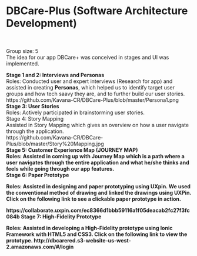 <h1> DBCare-Plus (Software Architecture Development) </h1> <br>
<p> Group size: 5 <br>
The idea for our app DBCare+ was conceived in stages and UI was implemented. <br> </p>
<b> Stage 1 and 2: Interviews and Personas </b> <br>
Roles: Conducted user and expert interviews (Research for app) and assisted in creating <b>Personas</b>, which helped us to identify target user groups and how tech saavy they are, and to further build our user stories.<br> 
https://github.com/Kavana-CR/DBCare-Plus/blob/master/Persona1.png <br>
<b> Stage 3: User Stories </b> <br>
Roles: Actively participated in brainstorming user stories.<br>
Stage 4: Story Mapping<br>
Assisted in Story Mapping which gives an overview on how a user navigate through the application.<br>
https://github.com/Kavana-CR/DBCare-Plus/blob/master/Story%20Mapping.jpg <br>
<b> Stage 5: Customer Experience Map (JOURNEY MAP) <b> <br>
Roles: Assisted in coming up with Journey Map which is a path where a user navigates through the entire application and what he/she thinks and feels while going through our app features. <br>
<b> Stage 6: Paper Prototype </b> <br>
<p> Roles: Assisted in designing and paper prototyping using UXpin. We used the conventional method of drawing and linked the drawings using UXPin. Click on the following link to see a clickable paper prototype in action. </p>
<a> https://collaborate.uxpin.com/ec8366d1bbb59116a1f05deacab2fc27f3fc084b </a>
<b> Stage 7: High-Fidelity Prototype </b>
<p> Roles: Assisted in developing a High-Fidelity prototype using Ionic Framework with HTML5 and CSS3. Click on the following link to view the prototype.
http://dbcarered.s3-website-us-west-2.amazonaws.com/#/login </p>
